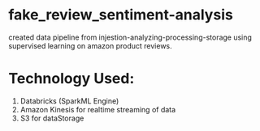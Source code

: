 # fake_review_sentiment-analysis
created data pipeline from injestion-analyzing-processing-storage using supervised learning on amazon product reviews.

# Technology Used:
1. Databricks (SparkML Engine) <br/>
2. Amazon Kinesis for realtime streaming of data <br />
3. S3 for dataStorage <br />

